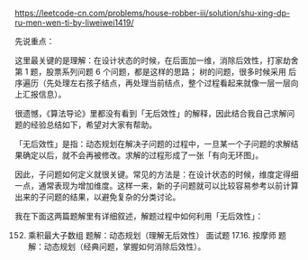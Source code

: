 
https://leetcode-cn.com/problems/house-robber-iii/solution/shu-xing-dp-ru-men-wen-ti-by-liweiwei1419/

先说重点：

这里最关键的是理解：在设计状态的时候，在后面加一维，消除后效性，打家劫舍第 1 题，股票系列问题 6 个问题，都是这样的思路；
树的问题，很多时候采用 后序遍历（先处理左右孩子结点，再处理当前结点，整个过程看起来就像一层一层向上汇报信息）。


很遗憾，《算法导论》里都没有看到「无后效性」的解释，因此结合我自己求解问题的经验总结如下，希望对大家有帮助。

「无后效性」是指：动态规划在解决子问题的过程中，一旦某一个子问题的求解结果确定以后，就不会再被修改。求解的过程形成了一张「有向无环图」。

因此，子问题如何定义就很关键。常见的方法是：在设计状态的时候，维度定得细一点，通常表现为增加维度。这样一来，新的子问题就可以比较容易参考以前计算出来的子问题的结果，以避免复杂的分类讨论。

我在下面这两篇题解里有详细叙述，解题过程中如何利用「无后效性」：

152. 乘积最大子数组 题解：动态规划（理解无后效性）
面试题 17.16. 按摩师 题解：动态规划（经典问题，掌握如何消除后效性）。

